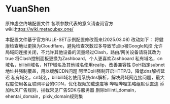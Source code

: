 # YuanShen
原神虚空终端配置文件
各项参数代表的意义请查阅官方wiki:https://wiki.metacubex.one/

本配置文件基于官方RULE-SET示例配置修改而来(2025.03.08)
改动如下：
将健康检查地址更换为Cloudflare，避免检查次数过多导致节点ip被Google风控
允许局域网连接关闭，不允许其他设备的流量经过Clash，路由/网关设备请将其改为true
将Clash控制面板更换为Zashboard，个人更喜欢Zashboard
私有域名，cn域名，bilibili域名，NTP域名及其他域名使用realip，改善兼容性
DoH指定subnet地址并强制覆盖，用以缓解CDN问题
阿里DoH强制开启HTTP/3，降低dns解析延迟
私有域名，cn域名，bilibili域名使用系统dns解析，解决局域网连接问题，最大程度使用各互联网平台的CDN，优化视频加载速度等
哔哩哔哩策略组默认直连
添加秋风广告规则，拦截常见广告SDK与服务器
删除biliintl_domain，ehentai_domain，pixiv_domain规则集
